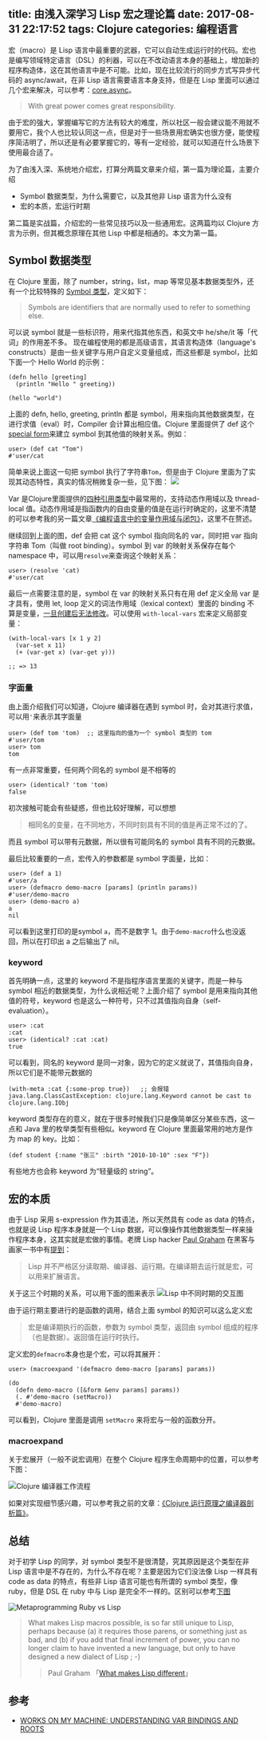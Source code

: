 title: 由浅入深学习 Lisp 宏之理论篇
date: 2017-08-31 22:17:52
tags: Clojure
categories: 编程语言
---

宏（macro）是 Lisp 语言中最重要的武器，它可以自动生成运行时的代码。宏也是编写领域特定语言（DSL）的利器，可以在不改动语言本身的基础上，增加新的程序构造体，这在其他语言中是不可能。比如，现在比较流行的同步方式写异步代码的 async/await，在非 Lisp 语言需要语言本身支持，但是在 Lisp 里面可以通过几个宏来解决，可以参考：[core.async](https://github.com/clojure/core.async)。

> With great power comes great responsibility.

由于宏的强大，掌握编写它的方法有较大的难度，所以社区一般会建议能不用就不要用它，我个人也比较认同这一点，但是对于一些场景用宏确实也很方便，能使程序简洁明了，所以还是有必要掌握它的，等有一定经验，就可以知道在什么场景下使用最合适了。

为了由浅入深、系统地介绍宏，打算分两篇文章来介绍，第一篇为理论篇，主要介绍 
- Symbol 数据类型，为什么需要它，以及其他非 Lisp 语言为什么没有
- 宏的本质，宏运行时期

第二篇是实战篇，介绍宏的一些常见技巧以及一些通用宏。这两篇均以 Clojure 方言为示例，但其概念原理在其他 Lisp 中都是相通的。本文为第一篇。

## Symbol 数据类型

在 Clojure 里面，除了 number，string，list，map 等常见基本数据类型外，还有一个比较特殊的 [Symbol 类型](https://clojure.org/reference/data_structures#Symbols)，定义如下：

> Symbols are identifiers that are normally used to refer to something else.

可以说 symbol 就是一些标识符，用来代指其他东西，和英文中 he/she/it 等「代词」的作用差不多。
现在编程使用的都是高级语言，其语言构造体（language's constructs）是由一些关键字与用户自定义变量组成，而这些都是 symbol，比如下面一个 Hello World 的示例：
```
(defn hello [greeting]
  (println "Hello " greeting))

(hello "world")
```
上面的 defn, hello, greeting, println 都是 symbol，用来指向其他数据类型，在进行求值（eval）时，Compiler 会计算出相应值。Clojure 里面提供了 def 这个[special form](https://clojure.org/reference/special_forms)来建立 symbol 到其他值的映射关系。例如：
```
user> (def cat "Tom")
#'user/cat
```
简单来说上面这一句把 symbol 执行了字符串`Tom`，但是由于 Clojure 里面为了实现其动态特性，真实的情况稍微复杂一些，见下图：
![](https://img.alicdn.com/imgextra/i4/581166664/TB2vBerXioaPuJjSsplXXbg7XXa_!!581166664.png)

Var 是Clojure里面提供的[四种引用类型](http://clojure-doc.org/articles/language/concurrency_and_parallelism.html#clojure-reference-types)中最常用的，支持动态作用域以及 thread-local 值。动态作用域是指函数内的自由变量的值是在运行时确定的，这里不清楚的可以参考我的另一篇文章[《编程语言中的变量作用域与闭包》](/blog/2016/05/28/scope-closure/)，这里不在赘述。

继续回到上面的图，def 会把 cat 这个 symbol 指向同名的 var，同时把 var 指向字符串 Tom（叫做 root binding）。symbol 到 var 的映射关系保存在每个 namespace 中，可以用`resolve`来查询这个映射关系：
```
user> (resolve 'cat)
#'user/cat
```
最后一点需要注意的是，symbol 在 var 的映射关系只有在用 def 定义全局 var 是才具有，使用 let, loop 定义的词法作用域（lexical context）里面的 binding 不算是变量，[一旦创建后无法修改](https://groups.google.com/forum/#!topic/clojure/PCKzXweeDeY)。可以使用 `with-local-vars` 宏来定义局部变量：
```
(with-local-vars [x 1 y 2]
  (var-set x 11)
  (+ (var-get x) (var-get y)))

;; => 13  
```

### 字面量

由上面介绍我们可以知道，Clojure 编译器在遇到 symbol 时，会对其进行求值，可以用`'`来表示其字面量

```
user> (def tom 'tom)  ;; 这里指向的值为一个 symbol 类型的 tom
#'user/tom
user> tom
tom
```
有一点非常重要，任何两个同名的 symbol 是不相等的
```
user> (identical? 'tom 'tom)
false
```
初次接触可能会有些疑惑，但也比较好理解，可以想想
> 相同名的变量，在不同地方，不同时刻具有不同的值是再正常不过的了。

而且 symbol 可以带有元数据，所以很有可能同名的 symbol 具有不同的元数据。

最后比较重要的一点，宏传入的参数都是 symbol 字面量，比如：
```
user> (def a 1)
#'user/a
user> (defmacro demo-macro [params] (println params))
#'user/demo-macro
user> (demo-macro a)
a
nil
```
可以看到这里打印的是symbol `a`，而不是数字 1。由于`demo-macro`什么也没返回，所以在打印出 a 之后输出了 nil。

### keyword

首先明确一点，这里的 keyword 不是指程序语言里面的关键字，而是一种与 symbol 相近的数据类型，为什么说相近呢？上面介绍了 symbol 是用来指向其他值的符号，keyword 也是这么一种符号，只不过其值指向自身（self-evaluation）。
```
user> :cat
:cat
user> (identical? :cat :cat)
true
```
可以看到，同名的 keyword 是同一对象，因为它的定义就说了，其值指向自身，所以它们是不能带元数据的
```
(with-meta :cat {:some-prop true})   ;; 会报错
java.lang.ClassCastException: clojure.lang.Keyword cannot be cast to clojure.lang.IObj
```
keyword 类型存在的意义，就在于很多时候我们只是像简单区分某些东西，这一点和 Java 里的枚举类型有些相似。keyword 在 Clojure 里面最常用的地方是作为 map 的 key。比如：
```
(def student {:name "张三" :birth "2010-10-10" :sex "F"})
```
有些地方也会称 keyword 为“轻量级的 string”。

## 宏的本质

由于 Lisp 采用 s-expression 作为其语法，所以天然具有 code as data 的特点，也就是说 Lisp 程序本身就是一个 Lisp 数据，可以像操作其他数据类型一样来操作程序本身，这其实就是宏做的事情。老牌 Lisp hacker [Paul Graham](http://www.paulgraham.com) 在黑客与画家一书中有[提到](/blog/2016/12/31/dev-in-clojure/#Why-Lisp)：

> Lisp 并不严格区分读取期、编译器、运行期。在编译期去运行就是宏，可以用来扩展语言。

关于这三个时期的关系，可以用下面的图来表示
![Lisp 中不同时期的交互图](https://img.alicdn.com/imgextra/i3/581166664/TB27iCQbiIRMeJjy0FbXXbnqXXa_!!581166664.png)

由于运行期主要进行的是函数的调用，结合上面 symbol 的知识可以这么定义宏

> 宏是编译期执行的函数，参数为 symbol 类型，返回由 symbol 组成的程序（也是数据）。返回值在运行时执行。

定义宏的`defmacro`本身也是个宏，可以将其展开：
```
user> (macroexpand '(defmacro demo-macro [params] params))

(do
  (defn demo-macro ([&form &env params] params))
  (. #'demo-macro (setMacro))
  #'demo-macro)
```
可以看到，Clojure 里面是调用 `setMacro` 来将宏与一般的函数分开。

### macroexpand

关于宏展开（一般不说宏调用）在整个 Clojure 程序生命周期中的位置，可以参考下图：

![Clojure 编译器工作流程](https://img.alicdn.com/imgextra/i3/581166664/TB2j7k3dZtnpuFjSZFKXXalFFXa_!!581166664.png)

如果对实现细节感兴趣，可以参考我之前的文章：[《Clojure 运行原理之编译器剖析篇》](/blog/2017/02/05/clojure-compiler-analyze/#macroexpand)。

## 总结

对于初学 Lisp 的同学，对 symbol 类型不是很清楚，究其原因是这个类型在非 Lisp 语言中是不存在的，为什么不存在呢？主要是因为它们没法像 Lisp 一样具有 code as data 的特点，有些非 Lisp 语言可能也有所谓的 symbol 类型，像 ruby，但是 DSL 在 ruby 中与 Lisp 是完全不一样的。区别可以参考[下图](https://www.slideshare.net/antoniogarrote/lisp-vs-ruby-metaprogramming-3222908)

![Metaprogramming Ruby vs Lisp](https://img.alicdn.com/imgextra/i4/581166664/TB2FQO3bnZRMeJjSspoXXcCOFXa_!!581166664.png)

> What makes Lisp macros possible, is so far still unique to Lisp, perhaps because (a) it requires those parens, or something just as bad, and (b) if you add that final increment of power, you can no longer claim to have invented a new language, but only to have designed a new dialect of Lisp ; -)
>> Paul Graham 「[What makes Lisp different](http://www.paulgraham.com/diff.html)」

## 参考

- [WORKS ON MY MACHINE: UNDERSTANDING VAR BINDINGS AND ROOTS](http://blog.cognitect.com/blog/2016/9/15/works-on-my-machine-understanding-var-bindings-and-roots)